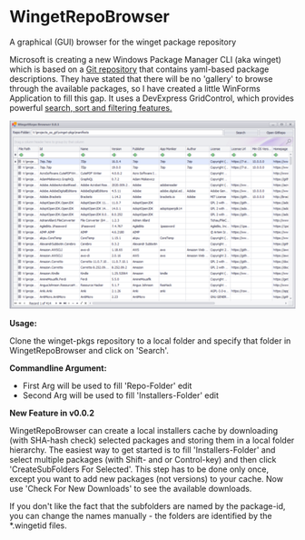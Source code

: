 # WingetRepoBrowser
A graphical (GUI) browser for the winget package repository

Microsoft is creating a new Windows Package Manager CLI (aka winget) which is based on a [Git repository](https://github.com/microsoft/winget-pkgs) that contains yaml-based package descriptions. They have stated that there will be no 'gallery' to browse through the available packages, so I have created a little WinForms Application to fill this gap. It uses a DevExpress GridControl, which provides powerful [search, sort and filtering features.](https://docs.devexpress.com/WindowsForms/833/controls-and-libraries/data-grid/end-user-capabilities)

![ApplicationScreenshot](/screenshot.png)

**Usage:**

Clone the winget-pkgs repository to a local folder and specify that folder in WingetRepoBrowser and click on 'Search'.

**Commandline Argument:**

- First Arg will be used to fill 'Repo-Folder' edit
- Second Arg will be used to fill 'Installers-Folder' edit

**New Feature in v0.0.2**

WingetRepoBrowser can create a local installers cache by downloading (with SHA-hash check) selected packages and storing them in a local folder hierarchy. The easiest way to get started is to fill 'Installers-Folder' and select multiple packages (with Shift- and or Control-key) and then click 'CreateSubFolders For Selected'. This step has to be done only once, except you want to add new packages (not versions) to your cache. Now use 'Check For New Downloads' to see the available downloads.

If you don't like the fact that the subfolders are named by the package-id, you can change the names manually - the folders are identified by the *.wingetid files.